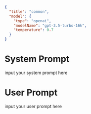 ```json
{
  "title": "common",
  "model": {
    "type": "openai",
    "modelName": "gpt-3.5-turbo-16k",
    "temperature": 0.7
  }
}
```

# System Prompt

input your system prompt here 

# User Prompt

input your user prompt here
